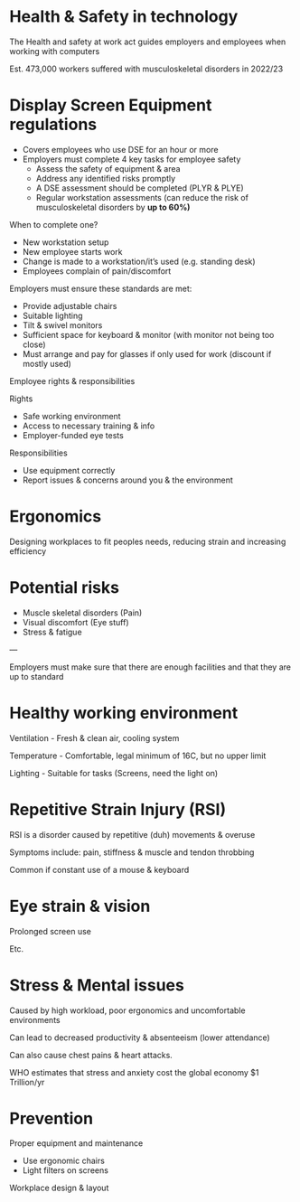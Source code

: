 # Health & Safety in technology

The Health and safety at work act guides employers and employees when working with computers

Est. 473,000 workers suffered with musculoskeletal disorders in 2022/23

# Display Screen Equipment regulations

- Covers employees who use DSE for an hour or more
- Employers must complete 4 key tasks for employee safety
    - Assess the safety of equipment & area
    - Address any identified risks promptly
    - A DSE assessment should be completed (PLYR & PLYE)
    - Regular workstation assessments (can reduce the risk of musculoskeletal disorders by **up to 60%)**

When to complete one?

- New workstation setup
- New employee starts work
- Change is made to a workstation/it’s used (e.g. standing desk)
- Employees complain of pain/discomfort

Employers must ensure these standards are met:

- Provide adjustable chairs
- Suitable lighting
- Tilt & swivel monitors
- Sufficient space for keyboard & monitor (with monitor not being too close)
- Must arrange and pay for glasses if only used for work (discount if mostly used)

Employee rights & responsibilities

Rights

- Safe working environment
- Access to necessary training & info
- Employer-funded eye tests

Responsibilities

- Use equipment correctly
- Report issues & concerns around you & the environment

# Ergonomics

Designing workplaces to fit peoples needs, reducing strain and increasing efficiency

# Potential risks

- Muscle skeletal disorders (Pain)
- Visual discomfort (Eye stuff)
- Stress & fatigue

—

Employers must make sure that there are enough facilities and that they are up to standard 

# Healthy working environment

Ventilation - Fresh & clean air, cooling system

Temperature - Comfortable, legal minimum of 16C, but no upper limit

Lighting - Suitable for tasks (Screens, need the light on)

# Repetitive Strain Injury (RSI)

RSI is a disorder caused by repetitive (duh) movements & overuse

Symptoms include: pain, stiffness & muscle  and tendon throbbing

Common if constant use of a mouse & keyboard

# Eye strain & vision

Prolonged screen use

Etc. 

# Stress & Mental issues

Caused by high workload, poor ergonomics and uncomfortable environments

Can lead to decreased productivity & absenteeism (lower attendance)

Can also cause chest pains & heart attacks. 

WHO estimates that stress and anxiety cost the global economy $1 Trillion/yr

# Prevention

Proper equipment and maintenance

- Use ergonomic chairs
- Light filters on screens

Workplace design & layout